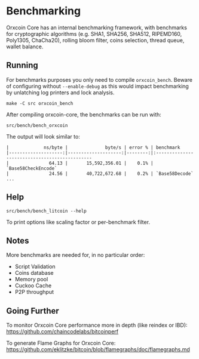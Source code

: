 Benchmarking
============

Orxcoin Core has an internal benchmarking framework, with benchmarks
for cryptographic algorithms (e.g. SHA1, SHA256, SHA512, RIPEMD160, Poly1305, ChaCha20), rolling bloom filter, coins selection,
thread queue, wallet balance.

Running
---------------------

For benchmarks purposes you only need to compile `orxcoin_bench`. Beware of configuring without `--enable-debug` as this would impact
benchmarking by unlatching log printers and lock analysis.

    make -C src orxcoin_bench

After compiling orxcoin-core, the benchmarks can be run with:

    src/bench/bench_orxcoin

The output will look similar to:
```
|             ns/byte |              byte/s | error % | benchmark
|--------------------:|--------------------:|--------:|:----------------------------------------------
|               64.13 |       15,592,356.01 |    0.1% | `Base58CheckEncode`
|               24.56 |       40,722,672.68 |    0.2% | `Base58Decode`
...
```

Help
---------------------

    src/bench/bench_litcoin --help

To print options like scaling factor or per-benchmark filter.

Notes
---------------------
More benchmarks are needed for, in no particular order:
- Script Validation
- Coins database
- Memory pool
- Cuckoo Cache
- P2P throughput

Going Further
--------------------

To monitor Orxcoin Core performance more in depth (like reindex or IBD): https://github.com/chaincodelabs/bitcoinperf

To generate Flame Graphs for Orxcoin Core: https://github.com/eklitzke/bitcoin/blob/flamegraphs/doc/flamegraphs.md
